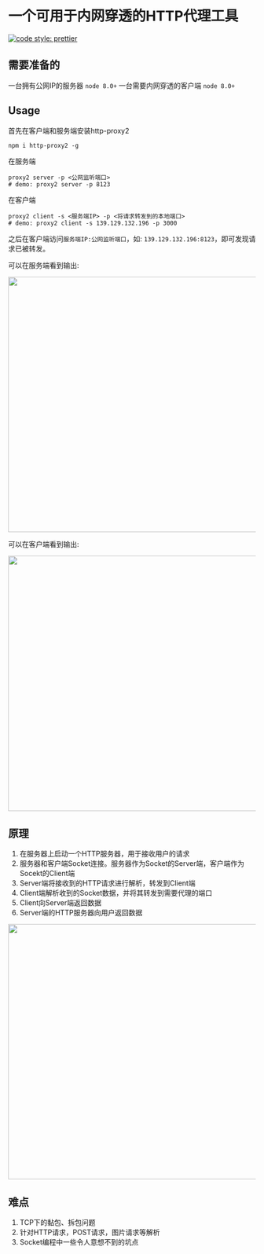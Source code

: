 # 一个可用于内网穿透的HTTP代理工具
[![code style: prettier](https://img.shields.io/badge/code_style-prettier-ff69b4.svg?style=flat-square)](https://github.com/prettier/prettier)
## 需要准备的
一台拥有公网IP的服务器 `node 8.0+`
一台需要内网穿透的客户端 `node 8.0+`

## Usage
首先在客户端和服务端安装http-proxy2
```
npm i http-proxy2 -g
```

在服务端
```
proxy2 server -p <公网监听端口>
# demo: proxy2 server -p 8123
```

在客户端
```
proxy2 client -s <服务端IP> -p <将请求转发到的本地端口>
# demo: proxy2 client -s 139.129.132.196 -p 3000  
```

之后在客户端访问`服务端IP:公网监听端口`，如: `139.129.132.196:8123`，即可发现请求已被转发。

可以在服务端看到输出:

<img src="https://raw.githubusercontent.com/zjhch123/http-proxy2/master/assets/server.png" width="520">

可以在客户端看到输出:

<img src="https://raw.githubusercontent.com/zjhch123/http-proxy2/master/assets/client.png" width="520">



## 原理
1. 在服务器上启动一个HTTP服务器，用于接收用户的请求
2. 服务器和客户端Socket连接。服务器作为Socket的Server端，客户端作为Socekt的Client端
3. Server端将接收到的HTTP请求进行解析，转发到Client端
4. Client端解析收到的Socket数据，并将其转发到需要代理的端口
5. Client向Server端返回数据
6. Server端的HTTP服务器向用户返回数据

<img src="https://raw.githubusercontent.com/zjhch123/http-proxy2/master/assets/demo.png" width="520">

## 难点
1. TCP下的黏包、拆包问题
2. 针对HTTP请求，POST请求，图片请求等解析
3. Socket编程中一些令人意想不到的坑点
